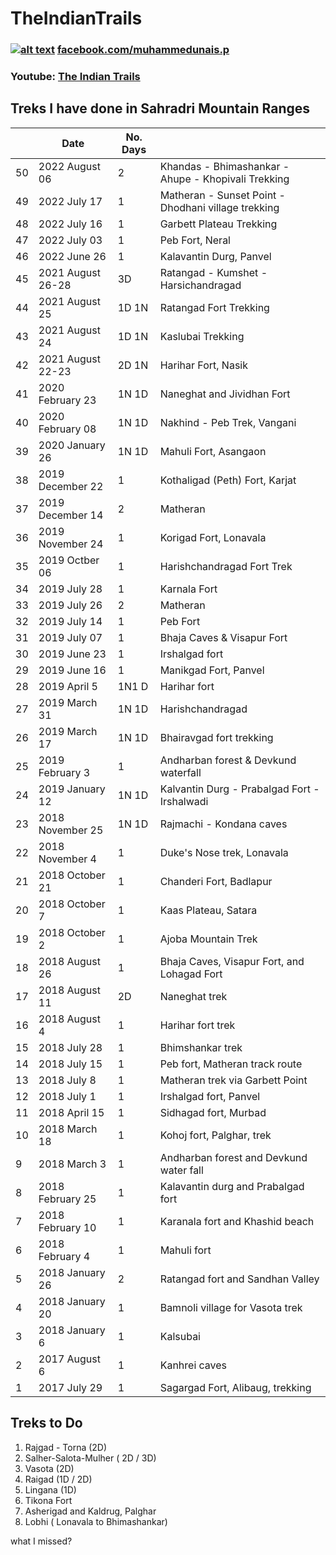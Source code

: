 # TheIndianTrails
 

### [![alt text][1.2]][1.1] [facebook.com/muhammedunais.p](https://www.facebook.com/muhammedunais.p)
### Youtube: [The Indian Trails](https://www.youtube.com/theindiantrails])


[1.1]: https://www.facebook.com/muhammedunais.p
[2.1]: https://www.youtube.com/theindiantrails

[1.2]: http://i.imgur.com/P3YfQoD.png




## Treks I have done in Sahradri Mountain Ranges
|       |    Date        | No. Days |                                      |
| ----- | ---------------| ---------| -----------------------------------  |
| 50    | 2022 August 06 | 2        | Khandas - Bhimashankar - Ahupe - Khopivali Trekking |
| 49    | 2022 July 17   | 1        | Matheran - Sunset Point - Dhodhani village trekking |
| 48    | 2022 July 16   | 1        | Garbett Plateau Trekking             | 
| 47    | 2022 July 03     | 1      | Peb Fort, Neral
| 46    | 2022 June 26    | 1        | Kalavantin Durg, Panvel              |
| 45    | 2021 August 26-28 | 3D       | Ratangad - Kumshet - Harsichandragad |    
| 44    | 2021 August 25    | 1D 1N    | Ratangad Fort Trekking               |
| 43    | 2021 August 24    | 1D 1N    | Kaslubai Trekking                    |
| 42    | 2021 August 22-23 | 2D 1N    | Harihar Fort, Nasik                  |          
| 41    | 2020 February 23    | 1N 1D    | Naneghat and Jividhan Fort           |    
| 40    | 2020 February 08    | 1N 1D    | Nakhind - Peb Trek, Vangani          |
| 39    | 2020 January 26    | 1N 1D    | Mahuli Fort, Asangaon                |
| 38    | 2019 December 22    | 1        | Kothaligad (Peth) Fort, Karjat       |
| 37    | 2019 December 14    | 2        | Matheran                             |
| 36    | 2019 November 24    | 1        | Korigad Fort, Lonavala               |
| 35    | 2019 Octber 06    | 1        | Harishchandragad Fort Trek           |
| 34    | 2019 July 28   | 1        | Karnala Fort                         |
| 33    | 2019 July 26    | 2       | Matheran                             |
| 32    | 2019 July 14    | 1       | Peb Fort                             |
| 31    | 2019 July 07   | 1        | Bhaja Caves & Visapur Fort           | 
| 30    | 2019 June 23   | 1        | Irshalgad fort                       |
| 29    | 2019 June 16   | 1        | Manikgad Fort, Panvel                |
| 28    | 2019 April 5   | 1N1 D    | Harihar fort                      |
| 27    | 2019 March 31  | 1N 1D    | Harishchandragad                    |
| 26    | 2019 March 17  | 1N 1D    | Bhairavgad fort trekking              |
| 25    | 2019 February 3| 1        | Andharban forest & Devkund waterfall |
| 24    | 2019 January 12| 1N 1D    |	Kalvantin Durg - Prabalgad Fort - Irshalwadi   |
| 23    | 2018 November 25|1N 1D    |	Rajmachi - Kondana caves             |
| 22    | 2018 November 4| 1        |	Duke's Nose trek, Lonavala           |
| 21    | 2018 October 21| 1	      | Chanderi Fort, Badlapur              |
| 20    | 2018 October 7 | 1         | Kaas Plateau, Satara                 |
| 19    | 2018 October 2 | 1	      | Ajoba Mountain Trek                  |
| 18    | 2018 August 26 | 1        | Bhaja Caves, Visapur Fort, and Lohagad Fort  |
| 17    | 2018 August 11 | 2D       | Naneghat trek                        |
| 16    | 2018 August 4	 | 1	      | Harihar fort trek                    |
| 15    | 2018 July 28	 | 1	      | Bhimshankar trek                     |
| 14    | 2018 July 15	 | 1	      | Peb fort, Matheran track route       |
| 13    | 2018 July 8	   | 1	      | Matheran trek via Garbett Point      |
| 12    | 2018 July 1	   | 1	      | Irshalgad fort, Panvel               |
| 11    | 2018 April 15	 | 1        | Sidhagad fort, Murbad                |
| 10    | 2018 March 18	 | 1        | Kohoj fort, Palghar, trek            |
| 9     | 2018 March 3 	 | 1        |	Andharban forest and Devkund water fall   |
| 8     | 2018 February 25|	1       |	Kalavantin durg and Prabalgad fort   | 
| 7     | 2018 February 10|	1	      | Karanala fort and Khashid beach      |
| 6     | 2018 February 4| 1	      | Mahuli fort
| 5     | 2018 January 26| 2        | Ratangad fort and Sandhan Valley     |
| 4     | 2018 January 20| 1        | Bamnoli village for Vasota trek      |
| 3     | 2018 January 6 | 1	      | Kalsubai                             |
| 2     | 2017 August 6	 | 1	      | Kanhrei caves                        |
| 1     | 2017 July 29	 | 1        | Sagargad Fort, Alibaug, trekking     |

## Treks to Do
1. Rajgad - Torna (2D)
2. Salher-Salota-Mulher ( 2D / 3D)
3. Vasota (2D)
4. Raigad (1D / 2D)
5. Lingana (1D)
6. Tikona Fort
7. Asherigad and Kaldrug, Palghar
8. Lobhi ( Lonavala to Bhimashankar)

what I missed?

